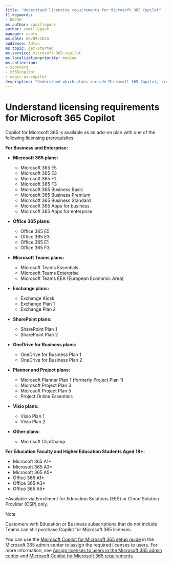 ```yaml
---
title: "Understand licensing requirements for Microsoft 365 Copilot"
f1.keywords:
- NOCSH
ms.author: camillepack
author: camillepack
manager: scotv
ms.date: 08/09/2024
audience: Admin
ms.topic: get-started
ms.service: microsoft-365-copilot
ms.localizationpriority: medium
ms.collection: 
- scotvorg
- m365copilot
- magic-ai-copilot
description: "Understand which plans include Microsoft 365 Copilot, licensing requirements, and availability."
---
```


# Understand licensing requirements for Microsoft 365 Copilot

Copilot for Microsoft 365 is available as an add-on plan with one of the following licensing prerequisites:

**For Business and Enterprise:**

- **Microsoft 365 plans:**
  - Microsoft 365 E5
  - Microsoft 365 E3
  - Microsoft 365 F1
  - Microsoft 365 F3
  - Microsoft 365 Business Basic
  - Microsoft 365 Business Premium
  - Microsoft 365 Business Standard
  - Microsoft 365 Apps for business
  - Microsoft 365 Apps for enterprise

- **Office 365 plans:**
  - Office 365 E5
  - Office 365 E3
  - Office 365 E1
  - Office 365 F3

- **Microsoft Teams plans:**
  - Microsoft Teams Essentials
  - Microsoft Teams Enterprise
  - Microsoft Teams EEA (European Economic Area)

- **Exchange plans:**
  - Exchange Kiosk
  - Exchange Plan 1
  - Exchange Plan 2

- **SharePoint plans:**
  - SharePoint Plan 1
  - SharePoint Plan 2

- **OneDrive for Business plans:**
  - OneDrive for Business Plan 1
  - OneDrive for Business Plan 2

- **Planner and Project plans:**
  - Microsoft Planner Plan 1 (formerly Project Plan 1)
  - Microsoft Project Plan 3
  - Microsoft Project Plan 5
  - Project Online Essentials

- **Visio plans:**
  - Visio Plan 1
  - Visio Plan 2

- **Other plans:**
  - Microsoft ClipChamp

**For Education Faculty and Higher Education Students Aged 18+:**

- Microsoft 365 A1*
- Microsoft 365 A3*
- Microsoft 365 A5*
- Office 365 A1*
- Office 365 A3*
- Office 365 A5*

*Available via Enrollment for Education Solutions (EES) or Cloud Solution Provider (CSP) only.

>[!NOTE]
> Customers with Education or Business subscriptions that do not include Teams can still purchase Copilot for Microsoft 365 licenses.

You can use the [Microsoft Copilot for Microsoft 365 setup guide](https://admin.microsoft.com/Adminportal/Home?Q=learndocs#/modernonboarding/microsoft365copilotsetupguide) in the Microsoft 365 admin center to assign the required licenses to users. For more information, see [Assign licenses to users in the Microsoft 365 admin center](/microsoft-365/admin/manage/assign-licenses-to-users) and [Microsoft Copilot for Microsoft 365 requirements](microsoft-365-copilot-requirements.md).
